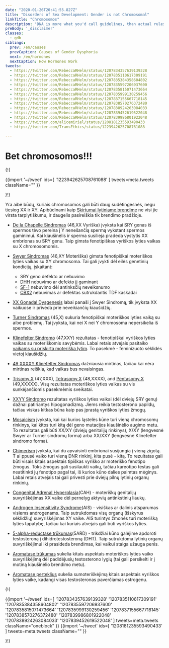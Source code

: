 ```yaml
---
date: "2020-01-26T20:41:55.827Z"
title: "Disorders of Sex Development: Gender is not Chromosomal"
linkTitle: "Chromosomos"
description: "DNA is more what you'd call guidelines, than actual rules."
preBody: '_disclaimer'
classes:
  - gdb
siblings:
  prev: /en/causes
  prevCaption: Causes of Gender Dysphoria
  next: /en/hormones
  nextCaption: How Hormones Work
tweets:
  - https://twitter.com/RebeccaRHelm/status/1207834357639139328
  - https://twitter.com/RebeccaRHelm/status/1207835110617309191
  - https://twitter.com/RebeccaRHelm/status/1207835384358604802
  - https://twitter.com/RebeccaRHelm/status/1207835597206937600
  - https://twitter.com/RebeccaRHelm/status/1207835815071473664
  - https://twitter.com/RebeccaRHelm/status/1207835999130259456
  - https://twitter.com/RebeccaRHelm/status/1207837155667718145
  - https://twitter.com/RebeccaRHelm/status/1207838570276372480
  - https://twitter.com/RebeccaRHelm/status/1207838924263084033
  - https://twitter.com/RebeccaRHelm/status/1207839452619522048
  - https://twitter.com/RebeccaRHelm/status/1207839986801922048
  - https://twitter.com/alicemiriel/status/1208181235593490433
  - https://twitter.com/TransEthics/status/1223942625708761088

---
```


# Bet chromosomos!!!

{!{ <div class="gutter">
  {{import '~/tweet' ids=[
    '1223942625708761088'
  ] tweets=meta.tweets className="" }}
</div>}!}


Yra aibė būdų, kuriais chromosomos gali būti daug sudėtingesnės, negu tiesiog XX ir XY. Apibūdinami kaip [Skirtumai lytiniame brendime](https://en.wikipedia.org/wiki/Disorders_of_sex_development) ne visi jie virsta tarplytiškumu, ir daugelis pasireiškia tik brendimo pradžioje.

- [De la Chapelle Sindromas](https://en.wikipedia.org/wiki/XX_male_syndrome) (46,XX Vyriška) įvyksta kai SRY genas iš spermos tėvo pereina į Y nenešančią spermą vykstant spermos gaminimui. Kai kiaušinėlis ir sperma susilieja pradeda vystytis XX embrionas su SRY genu. Taip gimsta fenotipiškas vyriškos lyties vaikas su X chromosomomis.

- [Swyer Sindromas](https://en.wikipedia.org/wiki/Swyer_syndrome) (46,XY Moteriška) gimsta fenotipiškai moteriškos lyties vaikas su XY chromosoma. Tai gali įvykti dėl eilės genetinių kondicijų, įskaitant:

  - SRY geno defekto ar nebuvimo
  - [DHH](https://en.wikipedia.org/wiki/Desert_hedgehog_(protein)) nebuvimo ar defekto jį gaminant
  - [SF-1](https://en.wikipedia.org/wiki/Steroidogenic_factor_1) nebuvimo dėl antinksčių neveiksnumo
  - [CBX2](https://en.wikipedia.org/wiki/CBX2_(gene)) nebuvimas ar defektas sutrukdantis TDF kaskadai

- [XX Gonadal Dysgenesis](https://en.wikipedia.org/wiki/XX_gonadal_dysgenesis) labai panaši į Swyer Sindromą, tik įvyksta XX vaikuose ir priveda prie neveikiančių kiaušidžių.

- [Turner Sindromas](https://en.wikipedia.org/wiki/Turner_syndrome) (45,X) sukuria fenotipiškai moteriškos lyties vaiką su aibe problemų. Tai įvyksta, kai nei X nei Y chromosoma nepersikelia iš spermos.

- [Klinefelter Sindromo](https://en.wikipedia.org/wiki/Klinefelter_syndrome) (47,XXY) rezultatas - fenotipiškai vyriškos lyties vaikas su moteriškomis savybėmis. Labai retais atvejais pasitaiko [vaikams su priskirta moteriška lytim](https://www.ncbi.nlm.nih.gov/pubmed/15755052). To pasekmė - feminizuoto sėklidės vietoj kiaušidžių.

- [49,XXXXY Klinefelter Sindromas](https://en.wikipedia.org/wiki/49,XXXXY) dažniausia mirtinas, tačiau kai nėra mirtinas reiškia, kad vaikas bus nevaisingas.

- [Trisomy X](https://en.wikipedia.org/wiki/Triple_X_syndrome) (47,XXX), [Tetrasomy X](https://en.wikipedia.org/wiki/Tetrasomy_X) (48,XXXX), and [Pentasomy X](https://en.wikipedia.org/wiki/49,_XXXXX) (49,XXXXX). Visų rezultatas moteriškos lyties vaikas su vis sunkėjančiomis pasekmėmis sveikatai.

- [XXYY Sindromo](https://en.wikipedia.org/wiki/XXYY_syndrome) rezultatas vyriškos lyties vaikai (dėl dviejų SRY genų) dažnai patiriantys hipogonadizmą. Jiems reikia testosterono papildų, tačiau viskas kitkas būna kaip pas įprastą vyriškos lyties žmogų.

- [Mosaicism](https://en.wikipedia.org/wiki/Mosaic_(genetics)) įvyksta, kai kai kurios ląstelės kūne turi vieną chromosomų rinkinys, kai kitos turi kitą dėl geno mutacijos kiaušinėlio augimo metu. To rezultatas gali būti XX/XY (dviejų genitalijų rinkinys), X/XY (lengvesnė Swyer ar Turner sindromų forma) arba XX/XXY (lengvesnė Klinefelter sindromo forma).

- [Chimerism](https://en.wikipedia.org/wiki/Chimera_(genetics)) įvyksta, kai du apvaisinti embrionai susijungia į vieną zigotą. T ai ppusė vaiko turi vieną DNR rinkinį, kita pusė - kitą. To rezultatas gali būti visais kitais aspektais tipiškas vyriško ar moteriško fenotipo žmogus. Toks žmogus gali susilaukti vaikų, tačiau kareotipo testas gali neatitinkti jų fenotipo pagal tai, iš kurios kūno dalies paimtas mėginys. Labai retais atvejais tai gali privesti prie dviejų pilnų lytinių organų rinkinių.

- [Congenital Adrenal Hyperplasia](https://en.wikipedia.org/wiki/Congenital_adrenal_hyperplasia)(CAH) - moteriškų genitalijų suvyriškėjimas XX vaike dėl pernelyg aktyvių antinkstinių liaukų.

- [Androgen Insensitivity Syndrome](https://en.wikipedia.org/wiki/Androgen_insensitivity_syndrome)(AIS) - visiškas ar dalinis atsparumas visiems androgenams. Taip sutrukdomas visų organų (išskyrus sėklidžių) suvyriškėjimas XY vaike. AIS turintys žmonės turi moterišką lyties tapatybę, tačiau kai kuriais atvejais gali būti vyriškos lyties.

- [5-alpha-reductase trūkumas](https://en.wikipedia.org/wiki/5-alpha-reductase_deficiency)(5ARD) - trikdžiai kūno galėjime apdoroti testosteroną į dihidrotestosteroną (DHT). Taip sutrukdoma lytinių organų suvyriškėjimui iki prasideda brendimas, kai vaikui staiga užauga penis.

- [Aromatase trūkumas](https://en.wikipedia.org/wiki/Aromatase_deficiency) sukelia kitais aspektais moteriškos lyties vaiko suvyriškėjimą dėl padidėjusių testosterono lygių (tai gali persikelti ir į motiną kiaušinėlio brendimo metu).

- [Aromatase perteklius](https://en.wikipedia.org/wiki/Aromatase_excess_syndrome) sukelia sumoteriškėjimą kitais aspektais vyriškos lyties vaike, kadangi visas testosteronas paverčiamas estrogenu.

{!{ <div class="span34 center print-span2">
  {{import '~/tweet' ids=[
    '1207834357639139328'
    '1207835110617309191'
    '1207835384358604802'
    '1207835597206937600'
    '1207835815071473664'
    '1207835999130259456'
    '1207837155667718145'
    '1207838570276372480'
    '1207839986801922048'
    '1207838924263084033'
    '1207839452619522048'
  ] tweets=meta.tweets className="oneblock" }}
  {{import '~/tweet' ids=[
    '1208181235593490433'
  ] tweets=meta.tweets className="" }}
</div>}!}
